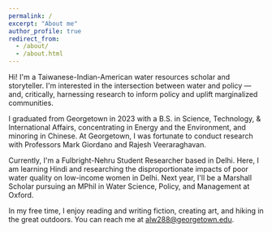 ```yaml
---
permalink: /
excerpt: "About me"
author_profile: true
redirect_from: 
  - /about/
  - /about.html
---
```


Hi! I'm a Taiwanese-Indian-American water resources scholar and storyteller. I'm interested in the intersection between water and policy — and, critically, harnessing research to inform policy and uplift marginalized communities.

I graduated from Georgetown in 2023 with a B.S. in Science, Technology, & International Affairs, concentrating in Energy and the Environment, and minoring in Chinese. At Georgetown, I was fortunate to conduct research with Professors Mark Giordano and Rajesh Veeraraghavan. 

Currently, I'm a Fulbright-Nehru Student Researcher based in Delhi. Here, I am learning Hindi and researching the disproportionate impacts of poor water quality on low-income women in Delhi. Next year, I'll be a Marshall Scholar pursuing an MPhil in Water Science, Policy, and Management at Oxford.

In my free time, I enjoy reading and writing fiction, creating art, and hiking in the great outdoors. You can reach me at alw288@georgetown.edu.
